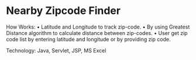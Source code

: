 # Nearby Zipcode Finder

How Works:
• Latitude and Longitude to track zip-code.
• By using Greatest Distance algorithm to calculate distance between zip-codes.
• User get zip code list by entering latitude and longitude or by providing zip code.

Technology: Java, Servlet, JSP, MS Excel
